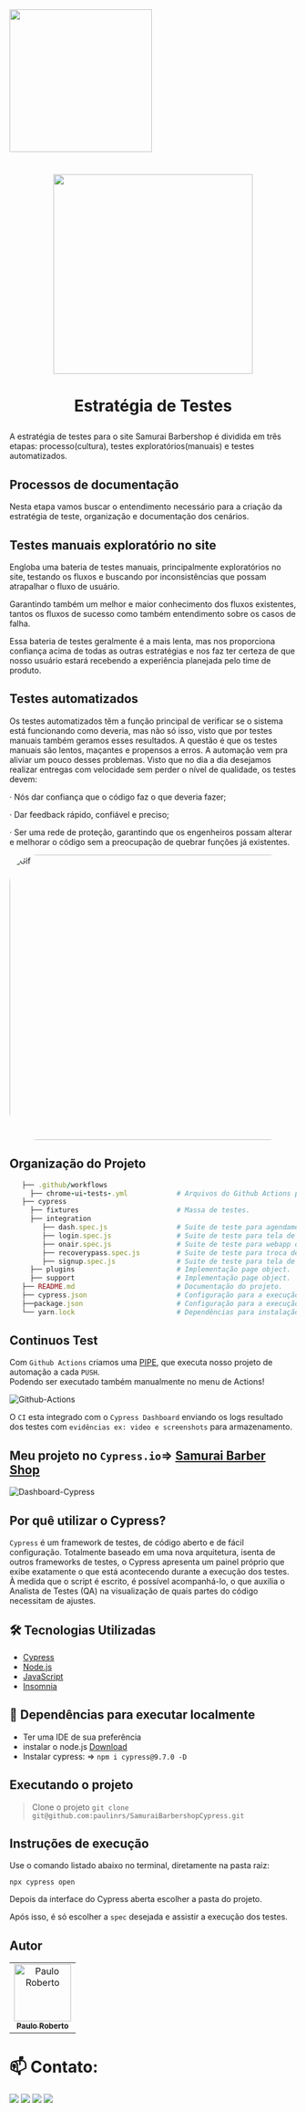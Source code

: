 </h1>

<img src="https://user-images.githubusercontent.com/104467309/188473729-68d7615b-64dd-4478-b44d-1484b4db4141.png" width="250px"> 

</h1>

</h1>
<h1 align="center">

<img src="https://user-images.githubusercontent.com/104467309/188472249-f6d8df01-1aeb-4671-8b28-b48e2fa9396d.svg" width="350px">

</h1>

</h1>
<h1 align="center">
 
Estratégia de Testes
 </h1>

A estratégia de testes para o site Samurai Barbershop é dividida em três etapas: processo(cultura), testes exploratórios(manuais) e testes automatizados.

## Processos de documentação

Nesta etapa vamos buscar o entendimento necessário para a criação da estratégia de teste, organização e documentação dos cenários.


## Testes manuais exploratório no site

Engloba uma bateria de testes manuais, principalmente exploratórios no site, testando os fluxos e buscando por inconsistências que possam atrapalhar o fluxo de usuário.

Garantindo também um melhor e maior conhecimento dos fluxos existentes, tantos os fluxos de sucesso como também entendimento sobre os casos de falha.

Essa bateria de testes geralmente é a mais lenta, mas nos proporciona confiança acima de todas as outras estratégias e nos faz ter certeza de que nosso usuário estará recebendo a experiência planejada pelo time de produto.

## Testes automatizados

Os testes automatizados têm a função principal de verificar se o sistema está funcionando como deveria, mas não só isso, visto que por testes manuais também geramos esses resultados. A questão é que os testes manuais são lentos, maçantes e propensos a erros. A automação vem pra aliviar um pouco desses problemas. Visto que no dia a dia desejamos realizar entregas com velocidade sem perder o nível de qualidade, os testes devem:

· Nós dar confiança que o código faz o que deveria fazer;

· Dar feedback rápido, confiável e preciso;

· Ser uma rede de proteção, garantindo que os engenheiros possam alterar e melhorar o código sem a preocupação de quebrar funções já existentes.

<img align="leaft" alt="Gif" height="500" width="1000" style="border-radius:50px;"  src="https://user-images.githubusercontent.com/104467309/189445396-bdffb13e-b50f-44c9-9fac-03be9262954a.gif">

 ## Organização do Projeto  

```ruby
   ├── .github/workflows                  
     ├── chrome-ui-tests-.yml            # Arquivos do Github Actions para executar o CI.
   ├── cypress 
     ├── fixtures                        # Massa de testes.
     ├── integration  
        ├── dash.spec.js                 # Suite de teste para agendamento de cliente.
        ├── login.spec.js                # Suite de teste para tela de login. 
        ├── onair.spec.js                # Suite de teste para webapp online.
        ├── recoverypass.spec.js         # Suite de teste para troca de senha.
        ├── signup.spec.js               # Suite de teste para tela de cadastro.
     ├── plugins                         # Implementação page object.
     ├── support                         # Implementação page object.
   ├── README.md                         # Documentação do projeto.          
   ├── cypress.json                      # Configuração para a execução do cypress.            
   ├──package.json                       # Configuração para a execução do cypress.    
   └── yarn.lock                         # Dependências para instalação do cypress na maquina virtual.
```   
## Continuos Test
Com `Github Actions` criamos uma [PIPE](https://github.com/paulinrs/SamuraiBarbershopCypress/actions/workflows/chrome-ui-tests-.yml), que executa nosso projeto de automação a cada `PUSH`.<br/> 
Podendo ser executado também manualmente no menu de Actions!<br/> 


![Github-Actions](https://user-images.githubusercontent.com/104467309/194901959-d44f12dc-b462-409f-8fcd-f265932f6e41.jpg)

O `CI` esta integrado com o `Cypress Dashboard` enviando os logs resultado dos testes com `evidências ex: video e screenshots` para armazenamento.<br/> 
## Meu projeto no `Cypress.io`=> [Samurai Barber Shop](https://dashboard.cypress.io/projects/jq4ae3/runs/1/specs)

![Dashboard-Cypress](https://user-images.githubusercontent.com/104467309/194905032-1920d698-f21c-45dc-bcbe-b626a5f6d18f.gif)

## Por quê utilizar o Cypress?

`Cypress` é um framework de testes, de código aberto e de fácil configuração.
Totalmente baseado em uma nova arquitetura, isenta de outros frameworks de testes, o Cypress apresenta um painel próprio que exibe exatamente o que está acontecendo durante a execução dos testes. À medida que o script é escrito, é possível acompanhá-lo, o que auxilia o Analista de Testes (QA) na visualização de quais partes do código necessitam de ajustes.

## :hammer_and_wrench: Tecnologias Utilizadas

- [Cypress](https://www.cypress.io/)
- [Node.js](https://nodejs.org/en/)
- [JavaScript](https://developer.mozilla.org/pt-BR/docs/Web/JavaScript)
- [Insomnia](https://insomnia.rest/download)

## :checkered_flag: Dependências para executar localmente

- Ter uma IDE de sua preferência
- instalar o node.js [Download](https://nodejs.org/dist/v16.17.0/node-v16.17.0-x64.msi)
- Instalar cypress: => `npm i cypress@9.7.0 -D`


## Executando o projeto

> Clone o projeto
`git clone git@github.com:paulinrs/SamuraiBarbershopCypress.git`

## Instruções de execução 
Use o comando listado abaixo no terminal, diretamente na pasta raiz:

`npx cypress open`

Depois da interface do Cypress aberta escolher a pasta do projeto.

Após isso, é só escolher a `spec` desejada e assistir a execução dos testes.



## Autor

<table>
  <tr>
    <td align="center">
      <a href="https://github.com/GustavoMachado22">
        <img src="https://avatars.githubusercontent.com/u/104467309?v=4" width="100px;" alt="Paulo Roberto"/>
        <br />
        <sub>
          <b>Paulo Roberto</b>
        </sub>
       </a>
       <br />
    </td>
  </tr>
</table>
 
 # 📫 Contato:
  <a href="https://www.instagram.com/paulinnrs/" target="_blank"><img src="https://img.shields.io/badge/-Instagram-%23E4405F?style=for-the-badge&logo=instagram&logoColor=white" target="_blank"></a>
  <a href = "mailto:paulinn.rs@gmail.com"><img src="https://img.shields.io/badge/-Gmail-%23333?style=for-the-badge&logo=gmail&logoColor=white" target="_blank"></a>
  <a href="https://www.linkedin.com/in/paulinnrs/" target="_blank"><img src="https://img.shields.io/badge/-LinkedIn-%230077B5?style=for-the-badge&logo=linkedin&logoColor=white" target="_blank"></a>
   <a href="https://twitter.com/paulin_rs/" target="_blank"><img src="https://img.shields.io/badge/Twitter-1DA1F2?style=for-the-badge&logo=twitter&logoColor=white" target="_blank"></a>

